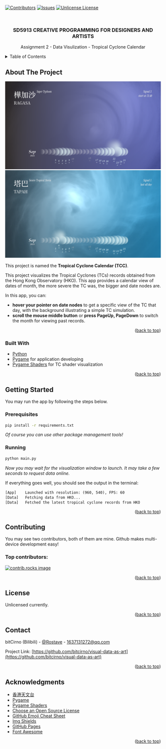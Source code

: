 [//]: # (Reference: https://github.com/Rostave/Best-README-Template by othneildrew)
<!-- PROJECT SHIELDS -->
<!--
*** I'm using markdown "reference style" links for readability.
*** Reference links are enclosed in brackets [ ] instead of parentheses ( ).
*** See the bottom of this document for the declaration of the reference variables
*** for contributors-url, forks-url, etc. This is an optional, concise syntax you may use.
*** https://www.markdownguide.org/basic-syntax/#reference-style-links
-->
[![Contributors][contributors-shield]][contributors-url]
[![Issues][issues-shield]][issues-url]
[![Unlicense License][license-shield]][license-url]



<!-- PROJECT LOGO -->
<br />
<div align="center">

  <h3 align="center">SD5913 CREATIVE PROGRAMMING FOR DESIGNERS AND ARTISTS</h3>

  <p align="center">
    Assignment 2 - Data Visulization - Tropical Cyclone Calendar
    <br />
  </p>
</div>



<!-- TABLE OF CONTENTS -->
<details>
  <summary>Table of Contents</summary>
  <ol>
    <li>
      <a href="#about-the-project">About The Project</a>
      <ul>
        <li><a href="#built-with">Built With</a></li>
      </ul>
    </li>
    <li>
      <a href="#getting-started">Getting Started</a>
      <ul>
        <li><a href="#prerequisites">Prerequisites</a></li>
        <li><a href="#installation">Installation</a></li>
      </ul>
    </li>
    <li><a href="#contributing">Contributing</a></li>
    <li><a href="#license">License</a></li>
    <li><a href="#contact">Contact</a></li>
    <li><a href="#acknowledgments">Acknowledgments</a></li>
  </ol>
</details>



<!-- ABOUT THE PROJECT -->
## About The Project

![demo_img1](repo_img/demo_img1.png)
![demo_img1](repo_img/demo_img2.png)

This project is named the **Tropical Cyclone Calendar (TCC)**.

This project visualizes the Tropical Cyclones (TCs) records obtained from the Hong Kong Observatory (HKO). 
This app provides a calendar view of dates of month, the more severe the TC was, the bigger and date nodes are.

In this app, you can:
* **hover your pointer on date nodes** to get a specific view of the TC that day, with the background illustrating
a simple TC simulation. 
* **scroll the mouse middle button** or **press PageUp, PageDown** to switch the month for viewing past records.

<p align="right">(<a href="#readme-top">back to top</a>)</p>



### Built With

* [Python](https://www.python.org)
* [Pygame](https://www.pygame.org/news) for application developing
* [Pygame Shaders](https://github.com/ScriptLineStudios/pygame_shaders) for TC shader visualization


<p align="right">(<a href="#readme-top">back to top</a>)</p>



<!-- GETTING STARTED -->
## Getting Started

You may run the app by following the steps below.

### Prerequisites
  ```sh
  pip install -r requirements.txt
  ```
_Of course you can use other package management tools!_

### Running
```sh
python main.py
```
_Now you may wait for the visualization window to launch. It may take a few seconds to request data online._

If everything goes well, you should see the output in the terminal:
```
[App]    Launched with resolution: (960, 540), FPS: 60
[Data]   Fetching data from HKO...
[Data]   Fetched the latest tropical cyclone records from HKO
```

<p align="right">(<a href="#readme-top">back to top</a>)</p>


<!-- CONTRIBUTING -->
## Contributing

You may see two contributors, both of them are mine. Github makes multi-device development easy!
### Top contributors:

<a href="https://github.com/bitcirno/visual-data-as-art/graphs/contributors">
  <img src="https://contrib.rocks/image?repo=bitcirno/visual-data-as-art" alt="contrib.rocks image" />
</a>

<p align="right">(<a href="#readme-top">back to top</a>)</p>



<!-- LICENSE -->
## License

Unlicensed currently.

<p align="right">(<a href="#readme-top">back to top</a>)</p>



<!-- CONTACT -->
## Contact

bitCirno (Bilibili) - [@Rostave](https://b23.tv/3oXghzO) - 1637131272@qq.com

Project Link: [https://github.com/bitcirno/visual-data-as-art](https://github.com/bitcirno/visual-data-as-art)

<p align="right">(<a href="#readme-top">back to top</a>)</p>



<!-- ACKNOWLEDGMENTS -->
## Acknowledgments

* [香港天文台](https://www.hko.gov.hk/tc/informtc/tcMain.htm)
* [Pygame](https://www.pygame.org/news)
* [Pygame Shaders](https://github.com/ScriptLineStudios/pygame_shaders)
* [Choose an Open Source License](https://choosealicense.com)
* [GitHub Emoji Cheat Sheet](https://www.webpagefx.com/tools/emoji-cheat-sheet)
* [Img Shields](https://shields.io)
* [GitHub Pages](https://pages.github.com)
* [Font Awesome](https://fontawesome.com)

<p align="right">(<a href="#readme-top">back to top</a>)</p>



<!-- MARKDOWN LINKS & IMAGES -->
<!-- https://www.markdownguide.org/basic-syntax/#reference-style-links -->
[contributors-shield]: https://img.shields.io/github/contributors/bitcirno/visual-data-as-art.svg?style=for-the-badge
[contributors-url]: https://github.com/bitcirno/visual-data-as-art/graphs/contributors
[forks-shield]: https://img.shields.io/github/forks/bitcirno/visual-data-as-art.svg?style=for-the-badge
[forks-url]: https://github.com/bitcirno/visual-data-as-art/network/members
[stars-shield]: https://img.shields.io/github/stars/bitcirno/visual-data-as-art.svg?style=for-the-badge
[stars-url]: https://github.com/bitcirno/visual-data-as-art/stargazers
[issues-shield]: https://img.shields.io/github/issues/bitcirno/visual-data-as-art.svg?style=for-the-badge
[issues-url]: https://github.com/bitcirno/visual-data-as-art/issues
[license-shield]: https://img.shields.io/github/license/bitcirno/visual-data-as-art.svg?style=for-the-badge
[license-url]: https://github.com/bitcirno/visual-data-as-art/blob/master/LICENSE.txt
[linkedin-shield]: https://img.shields.io/badge/-LinkedIn-black.svg?style=for-the-badge&logo=linkedin&colorB=555
[linkedin-url]: https://linkedin.com/in/othneildrew
[product-screenshot]: images/screenshot.png
